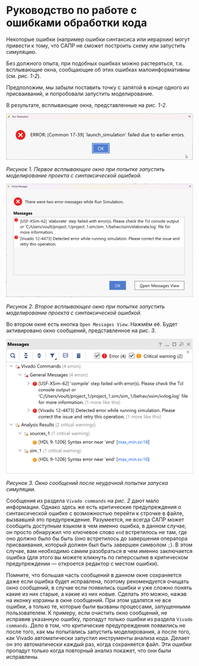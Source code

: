 # Руководство по работе с ошибками обработки кода

Некоторые ошибки (например ошибки синтаксиса или иерархии) могут привести к тому, что САПР не сможет построить схему или запустить симуляцию.

Без должного опыта, при подобных ошибках можно растеряться, т.к. всплывающие окна, сообщающие об этих ошибках малоинформативны (см. _рис. 1-2_).

Предположим, мы забыли поставить точку с запятой в конце одного из присваиваний, и попробовали запустить моделирование.

В результате, всплывающие окна, представленные на _рис. 1-2_.

![../.pic/Vivado%20Basics/08.%20Code%20processing%20errors/fig_01.png](../.pic/Vivado%20Basics/08.%20Code%20processing%20errors/fig_01.png)

_Рисунок 1. Первое всплывающее окно при попытке запустить моделирование проекта с синтаксической ошибкой._

![../.pic/Vivado%20Basics/08.%20Code%20processing%20errors/fig_02.png](../.pic/Vivado%20Basics/08.%20Code%20processing%20errors/fig_02.png)

_Рисунок 2. Второе всплывающее окно при попытке запустить моделирование проекта с синтаксической ошибкой._

Во втором окне есть кнопка `Open Messages View`. Нажмём её. Будет активировано окно сообщений, представленное на _рис. 3_.

![../.pic/Vivado%20Basics/08.%20Code%20processing%20errors/fig_03.png](../.pic/Vivado%20Basics/08.%20Code%20processing%20errors/fig_03.png)

_Рисунок 3. Окно сообщений после неудачной попытки запуска симуляции._

Сообщения из раздела `Vivado commands` на _рис. 2_ дают мало информации. Однако здесь же есть критические предупреждения о синтаксической ошибке с возможностью перейти к строчке в файле, вызвавшей это предупреждение. Разумеется, не всегда САПР может сообщить доступным языком в чем именно ошибка, в данном случае, он просто обнаружил что ключевое слово `end` встретилось не там, где оно должно было бы быть (оно встретилось до завершения оператора присваивания, который должен был быть завершен символом `;`). В этом случае, вам необходимо самим разобраться в чем именно заключается ошибка (для этого вы можете кликнуть по гиперссылке в критическом предупреждении — откроется редактор с местом ошибки).

Помните, что большая часть сообщений в данном окне сохраняется даже если ошибка будет исправлена, поэтому рекомендуется очищать окно сообщений, в случае если появились ошибки и уже сложно понять какие из них старые, а какие из них новые. Сделать это можно, нажав на иконку корзины в окне сообщений. При этом удалятся не все ошибки, а только те, которые были вызваны процессами, запущенными пользователем. К примеру, если очистить окно сообщений, не исправив указанную ошибку, пропадут только ошибки из раздела `Vivado commands`. Дело в том, что критические предупреждения появились не после того, как мы попытались запустить моделирования, а после того, как Vivado автоматически запустил инструменты анализа кода. Делает он это автоматически каждый раз, когда сохраняется файл. Эти ошибки пропадут только когда повторный анализ покажет, что они были исправлены.
